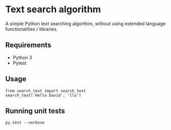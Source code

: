# Text search algorithm
A simple Python text searching algorthim, without using extended language functionalities / libraries.

##  Requirements
- Python 3
- Pytest

## Usage
```
from search_text import search_text
search_text('Hello David', 'llo')
```

## Running unit tests
```
py.test --verbose
```
